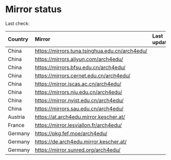 <script src="./time.js"></script>
# Mirror status
Last check: <script type="text/javascript">localize(1727673720.8171418);</script>

|Country|Mirror|Last update|
|:------|:-----|:----------|
|China|https://mirrors.tuna.tsinghua.edu.cn/arch4edu/|<script type="text/javascript">localize(1727635526);</script>|
|China|https://mirrors.aliyun.com/arch4edu/|<script type="text/javascript">localize(1727635526);</script>|
|China|https://mirrors.bfsu.edu.cn/arch4edu/|<script type="text/javascript">localize(1727635526);</script>|
|China|https://mirrors.cernet.edu.cn/arch4edu/|<script type="text/javascript">localize(1727635526);</script>|
|China|https://mirror.iscas.ac.cn/arch4edu/|<script type="text/javascript">localize(1727635526);</script>|
|China|https://mirrors.nju.edu.cn/arch4edu/|<script type="text/javascript">localize(1727635526);</script>|
|China|https://mirror.nyist.edu.cn/arch4edu/|<script type="text/javascript">localize(1727635526);</script>|
|China|https://mirrors.sau.edu.cn/arch4edu/|<script type="text/javascript">localize(1727635526);</script>|
|Austria|https://at.arch4edu.mirror.kescher.at/|<script type="text/javascript">localize(1727635526);</script>|
|France|https://mirror.lesviallon.fr/arch4edu/|<script type="text/javascript">localize(1727635526);</script>|
|Germany|https://pkg.fef.moe/arch4edu/|<script type="text/javascript">localize(1727635526);</script>|
|Germany|https://de.arch4edu.mirror.kescher.at/|<script type="text/javascript">localize(1727635526);</script>|
|Germany|https://mirror.sunred.org/arch4edu/|<script type="text/javascript">localize(1727635526);</script>|

<script src="./tablefilter/tablefilter.js"></script>
<script src="./table.js"></script>